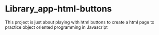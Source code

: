 # Library_app-html-buttons

This project is just about playing with html buttons to create a html page to practice object oriented programming in Javascript
